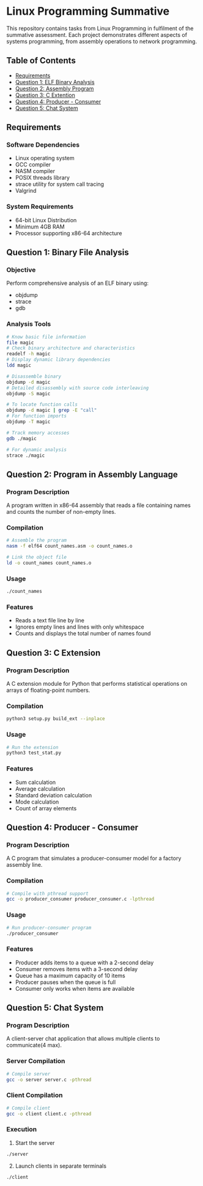 # Linux Programming Summative

This repository contains tasks from Linux Programming in fulfilment of the summative assessment. Each project demonstrates different aspects of systems programming, from assembly operations to network programming.

## Table of Contents

- [Requirements](#requirements)
- [Question 1: ELF Binary Analysis](#question-1-binary-file-analysis)
- [Question 2: Assembly Program](#question-2-program-in-assembly-language)
- [Question 3: C Extention](#question-3-c-extention)
- [Question 4: Producer - Consumer](#question-4-producer-consumer)
- [Question 5: Chat System](#question-5-chat-system)

## Requirements

### Software Dependencies
- Linux operating system
- GCC compiler
- NASM compiler
- POSIX threads library
- strace utility for system call tracing
- Valgrind

### System Requirements
- 64-bit Linux Distribution
- Minimum 4GB RAM
- Processor supporting x86-64 architecture

## Question 1: Binary File Analysis

### Objective
Perform comprehensive analysis of an ELF binary using:
- objdump
- strace
- gdb

### Analysis Tools
```bash
# Know basic file information
file magic
# Check binary architecture and characteristics
readelf -h magic
# Display dynamic library dependencies
ldd magic
```
```bash
# Disassemble binary
objdump -d magic
# Detailed disassembly with source code interleaving
objdump -S magic
```
```bash
# To locate function calls
objdump -d magic | grep -E "call"
# For function imports
objdump -T magic
```
```bash
# Track memory accesses
gdb ./magic
```
```bash
# For dynamic analysis
strace ./magic
```

## Question 2: Program in Assembly Language

### Program Description
A program written in x86-64 assembly that reads a file containing names and counts the number of non-empty lines.

### Compilation
```bash
# Assemble the program
nasm -f elf64 count_names.asm -o count_names.o

# Link the object file
ld -o count_names count_names.o
```

### Usage
```bash
./count_names
```
### Features

- Reads a text file line by line
- Ignores empty lines and lines with only whitespace
- Counts and displays the total number of names found

## Question 3: C Extension

### Program Description
A C extension module for Python that performs statistical operations on arrays of floating-point numbers.

### Compilation
```bash
python3 setup.py build_ext --inplace
```

### Usage
```bash
# Run the extension
python3 test_stat.py
```

### Features
- Sum calculation
- Average calculation
- Standard deviation calculation
- Mode calculation
- Count of array elements

## Question 4: Producer - Consumer

### Program Description
A C program that simulates a producer-consumer model for a factory assembly line.

### Compilation
```bash
# Compile with pthread support
gcc -o producer_consumer producer_consumer.c -lpthread
```

### Usage
```bash
# Run producer-consumer program
./producer_consumer
```

### Features
- Producer adds items to a queue with a 2-second delay
- Consumer removes items with a 3-second delay
- Queue has a maximum capacity of 10 items
- Producer pauses when the queue is full
- Consumer only works when items are available

## Question 5: Chat System

### Program Description
A client-server chat application that allows multiple clients to communicate(4 max).

### Server Compilation
```bash
# Compile server
gcc -o server server.c -pthread
```

### Client Compilation
```bash
# Compile client
gcc -o client client.c -pthread
```

### Execution
1. Start the server
```bash
./server
```

2. Launch clients in separate terminals
```bash
./client
```
